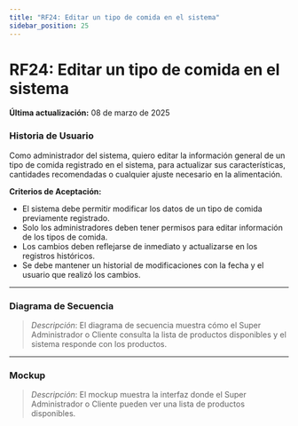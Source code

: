 ```yaml
---
title: "RF24: Editar un tipo de comida en el sistema"  
sidebar_position: 25
---
```


# RF24: Editar un tipo de comida en el sistema

**Última actualización:** 08 de marzo de 2025

### Historia de Usuario
Como administrador del sistema, quiero editar la información general de un tipo de comida registrado en el sistema, para actualizar sus características, cantidades recomendadas o cualquier ajuste necesario en la alimentación.

  **Criterios de Aceptación:**
  - El sistema debe permitir modificar los datos de un tipo de comida previamente registrado.
  - Solo los administradores deben tener permisos para editar información de los tipos de comida.
  - Los cambios deben reflejarse de inmediato y actualizarse en los registros históricos.
  - Se debe mantener un historial de modificaciones con la fecha y el usuario que realizó los cambios.

---

### Diagrama de Secuencia

> *Descripción*: El diagrama de secuencia muestra cómo el Super Administrador o Cliente consulta la lista de productos disponibles y el sistema responde con los productos.

---

### Mockup

> *Descripción*: El mockup muestra la interfaz donde el Super Administrador o Cliente pueden ver una lista de productos disponibles.
